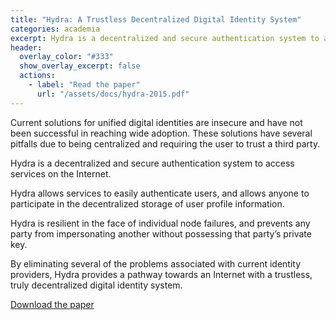```yaml
---
title: "Hydra: A Trustless Decentralized Digital Identity System"
categories: academia
excerpt: Hydra is a decentralized and secure authentication system to access services on the Internet.
header:
  overlay_color: "#333"
  show_overlay_excerpt: false
  actions:
    - label: "Read the paper"
      url: "/assets/docs/hydra-2015.pdf"
---
```


Current solutions for unified digital identities are insecure and have not been successful in reaching wide adoption. These solutions have several pitfalls due to being centralized and requiring the user to trust a third party.

Hydra is a decentralized and secure authentication system to access services on the Internet.

Hydra allows services to easily authenticate users, and allows anyone to participate in the decentralized storage of user profile information.

Hydra is resilient in the face of individual node failures, and prevents any party from impersonating another without possessing that party’s private key.

By eliminating several of the problems associated with current identity providers, Hydra provides a pathway towards an Internet with a trustless, truly decentralized digital identity system.

[Download the paper](/assets/docs/hydra-2015.pdf)
